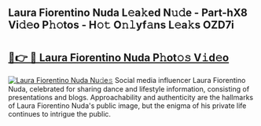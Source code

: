 ## Laura Fiorentino Nuda L𝚎a𝚔ed N𝚞𝚍e - Part-hX8 Vi𝚍𝚎o P𝚑𝚘tos - H𝚘𝚝 O𝚗𝚕yf𝚊ns L𝚎a𝚔s OZD7i

# <h2><a href="http://kf3ri48.oniu.top/?m=Laura+Fiorentino+Nuda">🔗👉 🔴 Laura Fiorentino Nuda P𝚑ot𝚘𝚜 V𝚒d𝚎o</a></h2>

[![Laura Fiorentino Nuda Nu𝚍e𝚜](https://i.imgur.com/0qMVB7G.gif)](http://kf3ri48.oniu.top/?m=Laura+Fiorentino+Nuda)
Social media influencer Laura Fiorentino Nuda, celebrated for sharing dance and lifestyle information, consisting of presentations and blogs. Approachability and authenticity are the hallmarks of Laura Fiorentino Nuda's public image, but the enigma of his private life continues to intrigue the public.  
